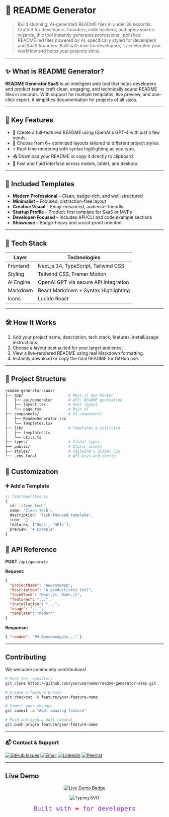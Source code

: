 # 🧠 README Generator 

> Build stunning, AI-generated README files in under 30 seconds. Crafted for developers, founders, indie hackers, and open-source wizards, this tool instantly generates professional, polished README.md files powered by AI, specifically styled for developers and SaaS founders. Built with love for developers, it accelerates your workflow and helps your projects shine.

---

## ✨ What is README Generator?

**README Generator SaaS** is an intelligent web tool that helps developers and product teams craft clean, engaging, and technically sound README files in seconds. With support for multiple templates, live preview, and one-click export, it simplifies documentation for projects of all sizes.

---

## 🚀 Key Features

- 🤖 Create a full-featured README using OpenAI's GPT-4 with just a few inputs.
- 🧱 Choose from 6+ optimized layouts tailored to different project styles.
- ⚡ Real-time rendering with syntax highlighting as you type.
- 📤 Download your README or copy it directly to clipboard.
- 📱 Fast and fluid interface across mobile, tablet, and desktop.

---

## 🎨 Included Templates

- **Modern Professional** – Clean, badge-rich, and well-structured  
- **Minimalist** – Focused, distraction-free layout  
- **Creative Visual** – Emoji-enhanced, audience-friendly  
- **Startup Profile** – Product-first template for SaaS or MVPs  
- **Developer-Focused** – Includes API/CLI and code example sections  
- **Showcase** – Badge-heavy and social-proof oriented

---

## 🧰 Tech Stack

| Layer       | Technologies                          |
|-------------|----------------------------------------|
| Frontend    | Next.js 14, TypeScript, Tailwind CSS   |
| Styling     | Tailwind CSS, Framer Motion            |
| AI Engine   | OpenAI GPT via secure API integration|
| Markdown    | React Markdown + Syntax Highlighting   |
| Icons       | Lucide React                           |

---

## 🛠 How It Works

1. Add your project name, description, tech stack, features, install/usage instructions.  
2. Choose a layout best suited for your target audience.  
3. View a live-rendered README using real Markdown formatting.  
4. Instantly download or copy the final README for GitHub use.

---

## 📂 Project Structure

```bash
readme-generator-saas/
├── app/                    # Next.js App Router
│   ├── api/generate/       # API: README generation
│   ├── layout.tsx          # Root layout
│   └── page.tsx            # Main UI
├── components/             # UI components
│   ├── ReadmeGenerator.tsx
│   └── Templates.tsx
├── lib/                    # Templates & utilities
│   ├── templates.ts
│   └── utils.ts
├── types/                  # Global types
├── public/                 # Static assets
├── styles/                 # Tailwind & global CSS
└── .env.local              # API keys and config
```

## 🔧 Customization

### ➕ Add a Template
```ts
// lib/templates.ts
{
  id: 'clean-tech',
  name: 'Clean Tech',
  description: 'Tech-focused template',
  icon: '🧪',
  features: ['Docs', 'APIs'],
  preview: '# Example'
}
```

## 📄 API Reference

**POST** `/api/generate`

**Request:**
```json
{
  "projectName": "AwesomeApp",
  "description": "A productivity tool",
  "techStack": "Next.js, Node.js",
  "features": "...",
  "installation": "...",
  "usage": "...",
  "template": "modern"
}
```

**Response:**
```json
{ "readme": "## AwesomeApp\n..." }
```

---

## Contributing
We welcome community contributions!

```bash
# Fork the repository
git clone https://github.com/yourusername/readme-generator-saas.git

# Create a feature branch
git checkout -b feature/your-feature-name

# Commit your changes
git commit -m "Add: amazing feature"

# Push and open a pull request
git push origin feature/your-feature-name

```
---

### 📬 Contact & Support

[![GitHub Issues](https://img.shields.io/badge/-Issues-24292e?style=for-the-badge&logo=github&logoColor=white&colorA=141414&colorB=3d3d3d)](https://github.com/yourusername/readme-generator-saas/issues) [![Email](https://img.shields.io/badge/-Email-e94235?style=for-the-badge&logo=gmail&logoColor=white&colorA=ff6f61&colorB=e94235)](mailto:support@readmegen.com)  [![LinkedIn](https://img.shields.io/badge/-LinkedIn-0a66c2?style=for-the-badge&logo=linkedin&logoColor=white&colorA=004182&colorB=0a66c2)](https://www.linkedin.com/company/readmegen) [![Peerlist](https://img.shields.io/badge/-Peerlist-00aaff?style=for-the-badge&logo=peerlist&logoColor=white&colorA=0077cc&colorB=00aaff)](https://peerlist.io/readmegen)


---

## Live Demo

<p align="center">
  <a href="https://readme-generator-ai.vercel.app" target="_blank">
    <img src="https://img.shields.io/badge/🚀 Live Demo-Click%20Here-%239333EA?style=for-the-badge&logo=vercel&logoColor=white" alt="Live Demo Badge" />
  </a>
</p>


<p align="center">
  <img src="https://readme-typing-svg.herokuapp.com?font=Fira+Code&size=20&duration=3000&pause=1000&color=9333EA&center=true&vCenter=true&width=435&lines=Fast.+Smart.+Beautiful.;AI-powered+README+generation." alt="Typing SVG" />
</p>

<p align="center" style="font-family: 'Fira Code', monospace; font-size: 20px; color: #9333EA; margin-top: 10px;">
  Built with <span style="color:#e25555;">&#10084;&#65039;</span> for developers
</p>

